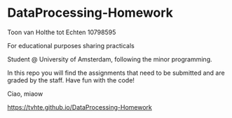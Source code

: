 # DataProcessing-Homework
Toon van Holthe tot Echten
10798595

For educational purposes sharing practicals


Student @ University of Amsterdam, following the minor programming.

In this repo you will find the assignments that need to be submitted and are graded by the staff. 
Have fun with the code!

Ciao, miaow

https://tvhte.github.io/DataProcessing-Homework
